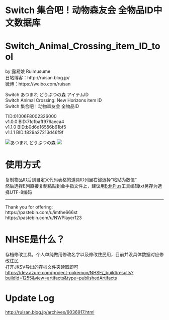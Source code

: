# Switch 集合吧！动物森友会 全物品ID中文数据库
<h1>Switch_Animal_Crossing_item_ID_tool</h1>
by 露易娘 Ruimusume</br>
日站博客：http://ruisan.blog.jp/</br>
微博：https://weibo.com/ruisan</br>

Switch あつまれ どうぶつの森 アイテムID<br>
Switch Animal Crossing: New Horizons item ID<br>
Switch 集合吧！动物森友会 全物品ID<br>

TID:01006F8002326000<br>
v1.0.0 BID:7fc1baff976aeca4<br>
v1.1.0 BID:b0d6d16556b61bf5<br>
v1.1.1 BID:f829a27213d46f9f

<img src="https://i.imgur.com/X5Qoddd.jpg" alt="あつまれ どうぶつの森">
<img src="https://i.imgur.com/QmOQLGA.png"></div>

# 使用方式
复制物品ID后到自定义代码表格的道具ID列里右键选择“粘贴为数值”<br>
然后选择E列直接复制粘贴到金手指文件上，建议用<a href="https://www.editplus.com/">EditPlus</a>工具编辑txt另存为选择UTF-8编码
<hr>
Thank you for offering:<br>
https://pastebin.com/u/imthe666st<br>
https://pastebin.com/u/NWPlayer123

# NHSE是什么？
存档修改工具，个人单纯做用修改名字以及修改住民用，目前并没具体数据对应修改住民<br>
打开JKSV导出的存档文件夹读取即可<br>
https://dev.azure.com/project-pokemon/NHSE/_build/results?buildId=1255&view=artifacts&type=publishedArtifacts

# Update Log
http://ruisan.blog.jp/archives/6036917.html
